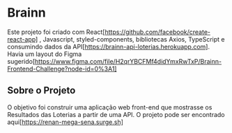 # Brainn

Este projeto foi criado com React[https://github.com/facebook/create-react-app] , Javascript,  styled-components, bibliotecas Axios, TypeScript e consumindo dados da API[https://brainn-api-loterias.herokuapp.com]. Havia um layout do Figma sugerido[https://www.figma.com/file/H2qrYBCFMf4didYmxRwTxP/Brainn-Frontend-Challenge?node-id=0%3A1]

## Sobre o Projeto

O objetivo foi construir uma aplicação web front-end que mostrasse os Resultados das Loterias a partir de uma API. O projeto pode ser encontrado aqui[https://renan-mega-sena.surge.sh]
